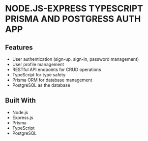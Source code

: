 # NODE.JS-EXPRESS TYPESCRIPT PRISMA AND POSTGRESS AUTH APP

## Features

- User authentication (sign-up, sign-in, password management)
- User profile management
- RESTful API endpoints for CRUD operations
- TypeScript for type safety
- Prisma ORM for database management
- PostgreSQL as the database

## Built With

- Node.js
- Express.js
- Prisma
- TypeScript
- PostgreSQL
